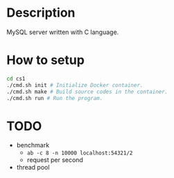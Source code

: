 # Description

MySQL server written with C language.

# How to setup

```sh
cd cs1
./cmd.sh init # Initialize Docker container.
./cmd.sh make # Build source codes in the container.
./cmd.sh run # Run the program.
```

# TODO

- benchmark
  - `ab -c 8 -n 10000 localhost:54321/2`
  - request per second
- thread pool
